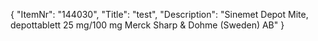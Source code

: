 {
  "ItemNr": "144030",
  "Title": "test",
  "Description": "Sinemet Depot Mite, depottablett 25 mg/100 mg Merck Sharp & Dohme (Sweden) AB"
}